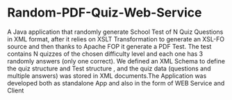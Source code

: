 Random-PDF-Quiz-Web-Service
===========================

A Java application that randomly generate School Test of N Quiz Questions in XML format, after it relies on XSLT Transformation to generate an XSL-FO source and then thanks to Apache FOP it generate a PDF Test. The test contains N quizzes of the chosen difficulty level and each one has 3 randomly answers (only one correct). We defined an XML Schema to define the quiz structure and Test structure , and the quiz data (questions and multiple answers) was stored in XML documents.The Application was developed both as standalone App and also in the form of WEB Service and Client
